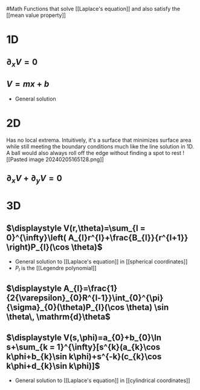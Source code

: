 #Math 
Functions that solve [[Laplace's equation]] and also satisfy the [[mean value property]]
# 1D
## $\displaystyle \partial_{x}V=0$
## $\displaystyle V=mx+b$
* General solution
# 2D
Has no local extrema. Intuitively, it's a surface that minimizes surface area while still meeting the boundary conditions much like the line solution in 1D. A ball would also always roll off the edge without finding a spot to rest
![[Pasted image 20240205165128.png]]
## $\displaystyle \partial_{x}V+\partial_{y}V=0$
# 3D
## $\displaystyle V(r,\theta)=\sum_{l = 0}^{\infty}\left( A_{l}r^{l}+\frac{B_{l}}{r^{l+1}} \right)P_{l}(\cos \theta)$
* General solution to [[Laplace's equation]] in [[spherical coordinates]]
* $\displaystyle P_{l}$ is the [[Legendre polynomial]]
## $\displaystyle A_{l}=\frac{1}{2{\varepsilon}_{0}R^{l-1}}\int_{0}^{\pi} {\sigma}_{0}(\theta)P_{l}(\cos \theta) \sin \theta\, \mathrm{d}\theta$
## $\displaystyle V(s,\phi)=a_{0}+b_{0}\ln s+\sum_{k = 1}^{\infty}[s^{k}(a_{k}\cos k\phi+b_{k}\sin k\phi)+s^{-k}(c_{k}\cos k\phi+d_{k}\sin k\phi)]$
* General solution to [[Laplace's equation]] in [[cylindrical coordinates]]
